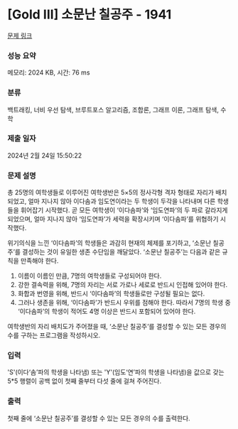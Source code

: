 # [Gold III] 소문난 칠공주 - 1941 

[문제 링크](https://www.acmicpc.net/problem/1941) 

### 성능 요약

메모리: 2024 KB, 시간: 76 ms

### 분류

백트래킹, 너비 우선 탐색, 브루트포스 알고리즘, 조합론, 그래프 이론, 그래프 탐색, 수학

### 제출 일자

2024년 2월 24일 15:50:22

### 문제 설명

<p>총 25명의 여학생들로 이루어진 여학생반은 5×5의 정사각형 격자 형태로 자리가 배치되었고, 얼마 지나지 않아 이다솜과 임도연이라는 두 학생이 두각을 나타내며 다른 학생들을 휘어잡기 시작했다. 곧 모든 여학생이 ‘이다솜파’와 ‘임도연파’의 두 파로 갈라지게 되었으며, 얼마 지나지 않아 ‘임도연파’가 세력을 확장시키며 ‘이다솜파’를 위협하기 시작했다.</p>

<p>위기의식을 느낀 ‘이다솜파’의 학생들은 과감히 현재의 체제를 포기하고, ‘소문난 칠공주’를 결성하는 것이 유일한 생존 수단임을 깨달았다. ‘소문난 칠공주’는 다음과 같은 규칙을 만족해야 한다.</p>

<ol>
	<li>이름이 이름인 만큼, 7명의 여학생들로 구성되어야 한다.</li>
	<li>강한 결속력을 위해, 7명의 자리는 서로 가로나 세로로 반드시 인접해 있어야 한다.</li>
	<li>화합과 번영을 위해, 반드시 ‘이다솜파’의 학생들로만 구성될 필요는 없다.</li>
	<li>그러나 생존을 위해, ‘이다솜파’가 반드시 우위를 점해야 한다. 따라서 7명의 학생 중 ‘이다솜파’의 학생이 적어도 4명 이상은 반드시 포함되어 있어야 한다.</li>
</ol>

<p>여학생반의 자리 배치도가 주어졌을 때, ‘소문난 칠공주’를 결성할 수 있는 모든 경우의 수를 구하는 프로그램을 작성하시오.</p>

### 입력 

 <p>'S'(이다‘솜’파의 학생을 나타냄) 또는 'Y'(임도‘연’파의 학생을 나타냄)을 값으로 갖는 5*5 행렬이 공백 없이 첫째 줄부터 다섯 줄에 걸쳐 주어진다.</p>

### 출력 

 <p>첫째 줄에 ‘소문난 칠공주’를 결성할 수 있는 모든 경우의 수를 출력한다.</p>


